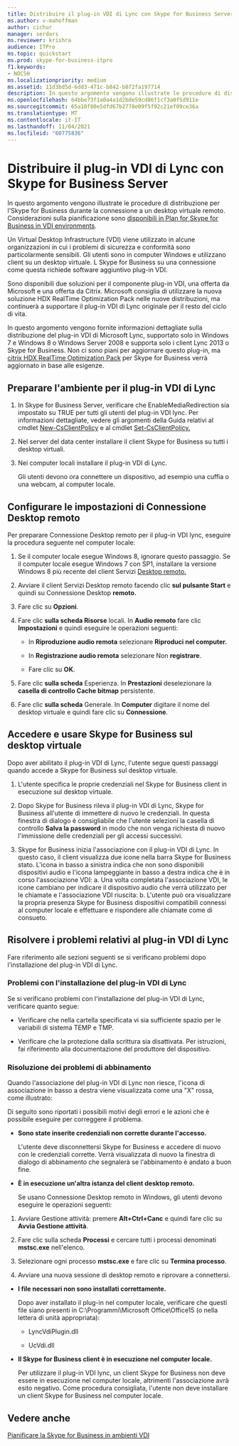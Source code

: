 ```yaml
---
title: Distribuire il plug-in VDI di Lync con Skype for Business Server
ms.author: v-mahoffman
author: cichur
manager: serdars
ms.reviewer: krishra
audience: ITPro
ms.topic: quickstart
ms.prod: skype-for-business-itpro
f1.keywords:
- NOCSH
ms.localizationpriority: medium
ms.assetid: 11d3bd5d-6dd3-471c-b842-b072fa197714
description: In questo argomento vengono illustrate le procedure di distribuzione per l'Skype for Business durante la connessione a un desktop virtuale remoto.
ms.openlocfilehash: 64bbe73f1a0a4a1d2bde59cd86f1cf3a0f5d911e
ms.sourcegitcommit: 65a10f80e5dfd67b2778e09f5f92c21ef09ce36a
ms.translationtype: MT
ms.contentlocale: it-IT
ms.lasthandoff: 11/04/2021
ms.locfileid: "60775836"
---
```

# <a name="deploy-the-lync-vdi-plug-in-with-skype-for-business-server"></a>Distribuire il plug-in VDI di Lync con Skype for Business Server
 
In questo argomento vengono illustrate le procedure di distribuzione per l'Skype for Business durante la connessione a un desktop virtuale remoto. Considerazioni sulla pianificazione sono [disponibili in Plan for Skype for Business in VDI environments](../../plan-your-deployment/clients-and-devices/vdi-environments.md).
  
Un Virtual Desktop Infrastructure (VDI) viene utilizzato in alcune organizzazioni in cui i problemi di sicurezza e conformità sono particolarmente sensibili. Gli utenti sono in computer Windows e utilizzano client su un desktop virtuale. L Skype for Business su una connessione come questa richiede software aggiuntivo plug-in VDI.
  
Sono disponibili due soluzioni per il componente plug-in VDI, una offerta da Microsoft e una offerta da Citrix. Microsoft consiglia di utilizzare la nuova soluzione HDX RealTime Optimization Pack nelle nuove distribuzioni, ma continuerà a supportare il plug-in VDI di Lync originale per il resto del ciclo di vita. 
  
In questo argomento vengono fornite informazioni dettagliate sulla distribuzione del plug-in VDI di Microsoft Lync, supportato solo in Windows 7 e Windows 8 o Windows Server 2008 e supporta solo i client Lync 2013 o Skype for Business. Non ci sono piani per aggiornare questo plug-in, ma [citrix HDX RealTime Optimization Pack](../../plan-your-deployment/clients-and-devices/vdi-environments.md#Citrix_RT) per Skype for Business verrà aggiornato in base alle esigenze.
  
## <a name="prepare-your-environment-for-the-lync-vdi-plug-in"></a>Preparare l'ambiente per il plug-in VDI di Lync
<a name="Prepare_vdi"> </a>

1. In Skype for Business Server, verificare che EnableMediaRedirection sia impostato su TRUE per tutti gli utenti del plug-in VDI lync. Per informazioni dettagliate, vedere gli argomenti della Guida relativi al cmdlet [New-CsClientPolicy](/powershell/module/skype/new-csclientpolicy?view=skype-ps) e al cmdlet [Set-CsClientPolicy.](/powershell/module/skype/set-csclientpolicy?view=skype-ps)
    
2. Nel server del data center installare il client Skype for Business su tutti i desktop virtuali.
    
3. Nei computer locali installare il plug-in VDI di Lync.
    
    Gli utenti devono ora connettere un dispositivo, ad esempio una cuffia o una webcam, al computer locale.
    
## <a name="configure-remote-desktop-connection-settings"></a>Configurare le impostazioni di Connessione Desktop remoto
<a name="Prepare_vdi"> </a>

Per preparare Connessione Desktop remoto per il plug-in VDI lync, eseguire la procedura seguente nel computer locale:
  
1. Se il computer locale esegue Windows 8, ignorare questo passaggio. Se il computer locale esegue Windows 7 con SP1, installare la versione Windows 8 più recente del client Servizi [Desktop remoto.](/windows-server/remote/remote-desktop-services/clients/remote-desktop-clients)
    
2. Avviare il client Servizi Desktop remoto facendo clic **sul pulsante Start** e quindi su Connessione Desktop **remoto.**
    
3. Fare clic su **Opzioni**.
    
4. Fare clic **sulla scheda Risorse** locali. In **Audio remoto** fare clic **Impostazioni** e quindi eseguire le operazioni seguenti:
    
   - In **Riproduzione audio remota** selezionare **Riproduci nel computer.**
    
   - In **Registrazione audio remota** selezionare Non **registrare**.
    
   - Fare clic su **OK**.
    
5. Fare clic **sulla scheda** Esperienza. In **Prestazioni** deselezionare la **casella di controllo Cache bitmap** persistente.
    
6. Fare clic **sulla scheda** Generale. In **Computer** digitare il nome del desktop virtuale e quindi fare clic su **Connessione**. 
    
## <a name="sign-in-and-use-skype-for-business-on-the-virtual-desktop"></a>Accedere e usare Skype for Business sul desktop virtuale
<a name="SfB_signin"> </a>

Dopo aver abilitato il plug-in VDI di Lync, l'utente segue questi passaggi quando accede a Skype for Business sul desktop virtuale.
  
1. L'utente specifica le proprie credenziali nel Skype for Business client in esecuzione sul desktop virtuale.
    
2. Dopo Skype for Business rileva il plug-in VDI di Lync, Skype for Business all'utente di immettere di nuovo le credenziali. In questa finestra di dialogo è consigliabile che l'utente selezioni la casella di controllo **Salva la password** in modo che non venga richiesta di nuovo l'immissione delle credenziali per gli accessi successivi.
    
3. Skype for Business inizia l'associazione con il plug-in VDI di Lync. In questo caso, il client visualizza due icone nella barra Skype for Business stato. L'icona in basso a sinistra indica che non sono disponibili dispositivi audio e l'icona lampeggiante in basso a destra indica che è in corso l'associazione VDI: a. Una volta completata l'associazione VDI, le icone cambiano per indicare il dispositivo audio che verrà utilizzato per le chiamate e l'associazione VDI riuscita: b. L'utente può ora visualizzare la propria presenza Skype for Business dispositivi compatibili connessi al computer locale e effettuare e rispondere alle chiamate come di consueto.
    
## <a name="troubleshoot-the-lync-vdi-plug-in"></a>Risolvere i problemi relativi al plug-in VDI di Lync
<a name="tshoot_VDI"> </a>

Fare riferimento alle sezioni seguenti se si verificano problemi dopo l'installazione del plug-in VDI di Lync.
  
### <a name="issues-with-installing-the-lync-vdi-plug-in"></a>Problemi con l'installazione del plug-in VDI di Lync

Se si verificano problemi con l'installazione del plug-in VDI di Lync, verificare quanto segue:
  
- Verificare che nella cartella specificata vi sia sufficiente spazio per le variabili di sistema TEMP e TMP.
    
- Verificare che la protezione dalla scrittura sia disattivata. Per istruzioni, fai riferimento alla documentazione del produttore del dispositivo.
    
### <a name="troubleshooting-issues-with-pairing"></a>Risoluzione dei problemi di abbinamento

Quando l'associazione del plug-in VDI di Lync non riesce, l'icona di associazione in basso a destra viene visualizzata come una "X" rossa, come illustrato: 
  
Di seguito sono riportati i possibili motivi degli errori e le azioni che è possibile eseguire per correggere il problema. 
  
- **Sono state inserite credenziali non corrette durante l'accesso.**
    
    L'utente deve disconnettersi Skype for Business e accedere di nuovo con le credenziali corrette. Verrà visualizzata di nuovo la finestra di dialogo di abbinamento che segnalerà se l'abbinamento è andato a buon fine.
    
- **È in esecuzione un'altra istanza del client desktop remoto.**
    
    Se usano Connessione Desktop remoto in Windows, gli utenti devono eseguire le operazioni seguenti:
    
1. Avviare Gestione attività: premere **Alt+Ctrl+Canc** e quindi fare clic su **Avvia Gestione attività**.
    
2. Fare clic sulla scheda **Processi** e cercare tutti i processi denominati **mstsc.exe** nell'elenco.
    
3. Selezionare ogni processo **mstsc.exe** e fare clic su **Termina processo**. 
    
4. Avviare una nuova sessione di desktop remoto e riprovare a connettersi. 
    
- **I file necessari non sono installati correttamente.**
    
    Dopo aver installato il plug-in nel computer locale, verificare che questi file siano presenti in C:\Programmi\Microsoft Office\Office15 (o nella lettera di unità appropriata):
    
  - LyncVdiPlugin.dll
    
  - UcVdi.dll
    
- **Il Skype for Business client è in esecuzione nel computer locale.**
    
    Per utilizzare il plug-in VDI lync, un client Skype for Business non deve essere in esecuzione nel computer locale, altrimenti l'associazione avrà esito negativo. Come procedura consigliata, l'utente non deve installare un client Skype for Business nel computer locale.
    
## <a name="see-also"></a>Vedere anche
<a name="tshoot_VDI"> </a>

[Pianificare la Skype for Business in ambienti VDI](../../plan-your-deployment/clients-and-devices/vdi-environments.md)